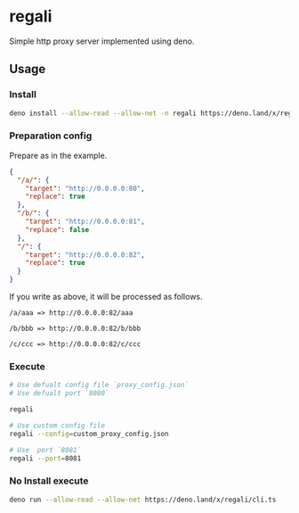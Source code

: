 # regali

Simple http proxy server implemented using deno.

## Usage

### Install

```sh
deno install --allow-read --allow-net -n regali https://deno.land/x/regali/cli.ts
```

### Preparation config

Prepare as in the example.

```json 
{
  "/a/": {
    "target": "http://0.0.0.0:80",
    "replace": true
  },
  "/b/": {
    "target": "http://0.0.0.0:81",
    "replace": false
  },
  "/": {
    "target": "http://0.0.0.0:82",
    "replace": true
  }
}
```

If you write as above, it will be processed as follows.


```
/a/aaa => http://0.0.0.0:82/aaa

/b/bbb => http://0.0.0.0:82/b/bbb

/c/ccc => http://0.0.0.0:82/c/ccc
```

### Execute

```sh 
# Use defualt config file `proxy_config.json`
# Use defualt port `8080`

regali 

# Use custom config file
regali --config=custom_proxy_config.json

# Use  port `8081`
regali --port=8081
```

### No Install execute

```sh
deno run --allow-read --allow-net https://deno.land/x/regali/cli.ts 
```
